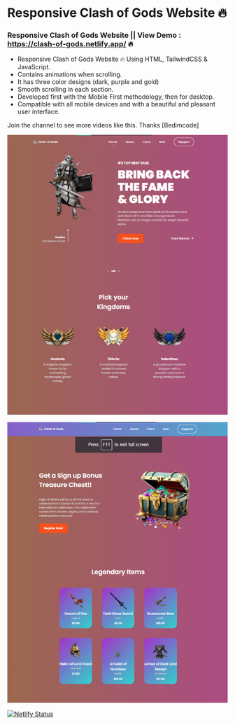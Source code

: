# Responsive Clash of Gods Website 🔥

### Responsive Clash of Gods Website || View Demo :  https://clash-of-gods.netlify.app/ 🔥

- Responsive Clash of Gods Website 🔥 Using HTML, TailwindCSS & JavaScript.
- Contains animations when scrolling.
- It has three color designs (dark, purple and gold)
- Smooth scrolling in each section.
- Developed first with the Mobile First methodology, then for desktop.
- Compatible with all mobile devices and with a beautiful and pleasant user interface.

Join the channel to see more videos like this. Thanks [Bedimcode] 

![Design and Development](https://raw.githubusercontent.com/jaywilliamsapar/clash-of-gods/main/clash2.jpg)

![Design and Development](https://raw.githubusercontent.com/jaywilliamsapar/clash-of-gods/main/clash3.jpg)


[![Netlify Status](https://api.netlify.com/api/v1/badges/3503f3ca-c34c-44c3-afcd-901ed3f74e38/deploy-status)](https://app.netlify.com/sites/clash-of-gods/deploys)
